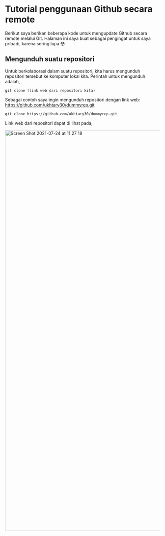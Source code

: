 # Tutorial penggunaan Github secara remote

Berikut saya berikan beberapa kode untuk mengupdate Github secara remote melalui Git. Halaman ini saya buat sebagai pengingat untuk saya pribadi, karena sering lupa :flushed:

## Mengunduh suatu repositori

Untuk berkolaborasi dalam suatu repositori, kita harus mengunduh repositori tersebut ke komputer lokal kita. Perintah untuk mengunduh adalah,

    git clone (link web dari repositori kita)
    
Sebagai contoh saya ingin mengunduh repositori dengan link web: https://github.com/ukhtary30/dummyrep.git

    git clone https://github.com/ukhtary30/dummyrep.git
    
Link web dari repositori dapat di lihat pada,

<img width="1302" alt="Screen Shot 2021-07-24 at 11 27 18" src="https://user-images.githubusercontent.com/87349156/126854977-e6d0376e-ab02-4943-aadd-71106516d3ef.png">


